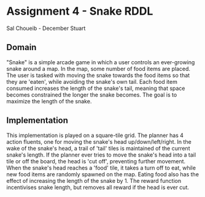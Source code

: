 # Assignment 4 - Snake RDDL
Sal Choueib - December Stuart


## Domain

"Snake" is a simple arcade game in which a user controls an ever-growing
snake around a map. In the map, some number of food items are placed. The user
is tasked with moving the snake towards the food items so that they are 'eaten',
while avoiding the snake's own tail. Each food item consumed increases the
length of the snake's tail, meaning that space becomes constrained the longer
the snake becomes. The goal is to maximize the length of the snake.


## Implementation

This implementation is played on a square-tile grid. The planner has 4 action
fluents, one for moving the snake's head up/down/left/right. In the wake of the
snake's head, a trail of 'tail' tiles is maintained of the current snake's
length. If the planner ever tries to move the snake's head into a tail tile or
off the board, the head is 'cut off', preventing further movement. When the
snake's head reaches a 'food' tile, it takes a turn off to eat, while new food
items are randomly spawned on the map. Eating food also has the effect of
increasing the length of the snake by 1. The reward function incentivises snake
length, but removes all reward if the head is ever cut.


